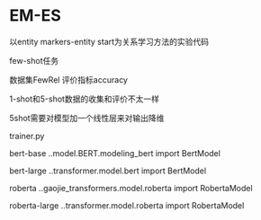 # EM-ES
以entity markers-entity start为关系学习方法的实验代码

few-shot任务

数据集FewRel  评价指标accuracy

1-shot和5-shot数据的收集和评价不太一样

5shot需要对模型加一个线性层来对输出降维

trainer.py

bert-base  ..model.BERT.modeling_bert import BertModel

bert-large  ..transformer.model.bert import BertModel

roberta  ..gaojie_transformers.model.roberta import RobertaModel

roberta-large  ..transformer.model.roberta import RobertaModel



